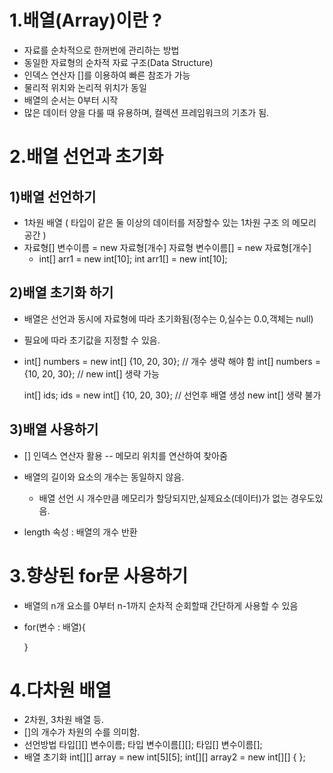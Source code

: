 1.배열(Array)이란 ?
===================
   * 자료를 순차적으로 한꺼번에 관리하는 방법
   * 동일한 자료형의 순차적 자료 구조(Data Structure)
   * 인덱스 연산자 []를 이용하여 빠른 참조가 가능
   * 물리적 위치와 논리적 위치가 동일 
   * 배열의 순서는 0부터 시작
   * 많은 데이터 양을 다룰 때 유용하며, 컬렉션 프레임워크의 기초가 됨.

2.배열 선언과 초기화
===================

 1)배열 선언하기
-------------------
   * 1차원 배열 ( 타입이 같은 둘 이상의 데이터를 저장할수 있는 1차원 구조
      의 메모리 공간 )
   * 자료형[] 변수이름 = new 자료형[개수] 
     자료형 변수이름[] = new 자료형[개수]  
       - int[] arr1 = new int[10];
         int arr1[] = new int[10];

 2)배열 초기화 하기
--------------------
   * 배열은 선언과 동시에 자료형에 따라 초기화됨(정수는 0,실수는 0.0,객체는 null)
   * 필요에 따라 초기값을 지정할 수 있음.
   * int[] numbers = new int[] {10, 20, 30};        // 개수 생략 해야 함 
     int[] numbers = {10, 20, 30};                  // new int[] 생략 가능

     int[] ids; 
     ids = new int[] {10, 20, 30};      // 선언후 배열 생성 new int[] 생략 불가

 3)배열 사용하기
-----------------
   * [] 인덱스 연산자 활용 -- 메모리 위치를 연산하여 찾아줌
   * 배열의 길이와 요소의 개수는 동일하지 않음.
        - 배열 선언 시 개수만큼 메모리가 할당되지만,실제요소(데이터)가 없는 경우도있음.

   * length 속성 : 배열의 개수 반환 
    
3.향상된 for문 사용하기
======================
   * 배열의 n개 요소를 0부터 n-1까지 순차적 순회할때 간단하게 사용할 수 있음
   * for(변수 : 배열){
            
     }

4.다차원 배열
=============  
   * 2차원, 3차원 배열 등.
   * []의 개수가 차원의 수를 의미함.
   * 선언방법 
        타입[][] 변수이름;
        타입 변수이름[][];
        타입[] 변수이름[];
   * 배열 초기화
        int[][] array = new int[5][5];
        int[][] array2 = new int[][] { };     